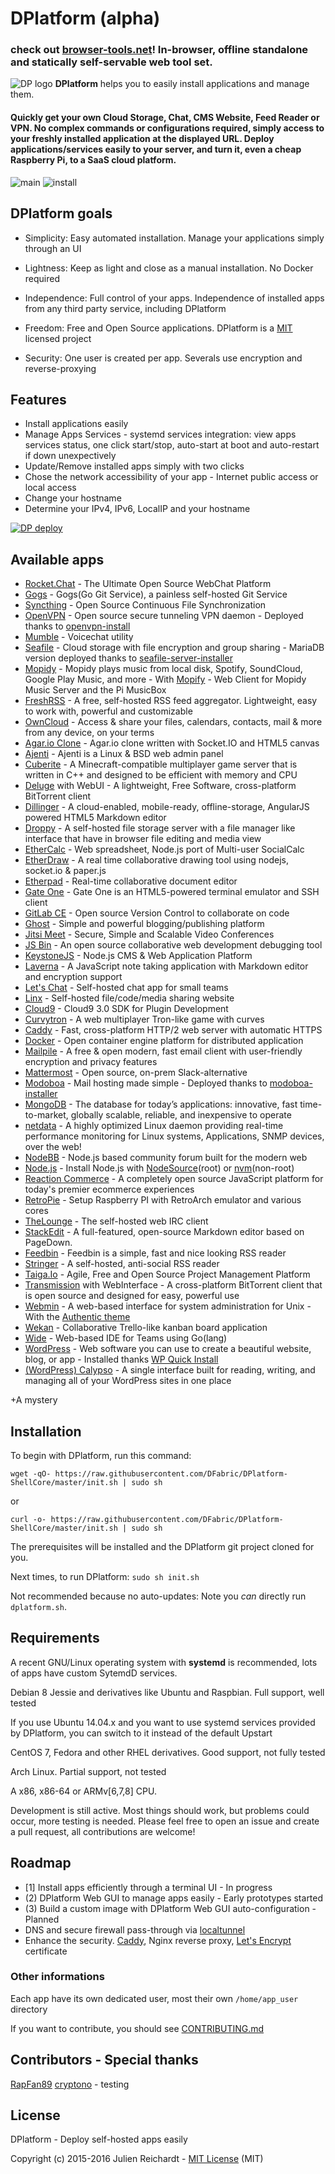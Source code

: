 # DPlatform (alpha)
### check out [browser-tools.net](https://browser-tools.net)! In-browser, offline standalone and statically self-servable web tool set.

![DP logo](https://dfabric.github.io/DPlatform-ShellCore/img/logo.svg)
**DPlatform** helps you to easily install applications and manage them.

#### Quickly get your own Cloud Storage, Chat, CMS Website, Feed Reader or VPN. No complex commands or configurations required, simply access to your freshly installed application at the displayed URL. Deploy applications/services easily to your server, and turn it, even a cheap Raspberry Pi, to a SaaS cloud platform.
![main](https://raw.githubusercontent.com/DFabric/DPlatform-ShellCore/gh-pages/img/main.png)
![install](https://raw.githubusercontent.com/DFabric/DPlatform-ShellCore/gh-pages/img/install.png)

## DPlatform goals
- Simplicity: Easy automated installation. Manage your applications simply through an UI

- Lightness: Keep as light and close as a manual installation. No Docker required

- Independence: Full control of your apps. Independence of installed apps from any third party service, including DPlatform

- Freedom: Free and Open Source applications. DPlatform is a [MIT](http://opensource.org/licenses/MIT) licensed project

- Security: One user is created per app. Severals use encryption and reverse-proxying

## Features
- Install applications easily
- Manage Apps Services - systemd services integration: view apps services status, one click start/stop, auto-start at boot and auto-restart if down unexpectively
- Update/Remove installed apps simply with two clicks
- Chose the network accessibility of your app - Internet public access or local access
- Change your hostname
- Determine your IPv4, IPv6, LocalIP and your hostname

 [![DP deploy](https://raw.githubusercontent.com/DFabric/DPlatform-ShellCore/gh-pages/img/deploy.png)](https://dfabric.github.io/DPlatform-ShellCore)

## Available apps
- [Rocket.Chat](https://rocket.chat/) - The Ultimate Open Source WebChat Platform
- [Gogs](http://gogs.io/) - Gogs(Go Git Service), a painless self-hosted Git Service
- [Syncthing](https://syncthing.net/) - Open Source Continuous File Synchronization
- [OpenVPN](https://openvpn.net/) - Open source secure tunneling VPN daemon - Deployed thanks to [openvpn-install](https://github.com/Nyr/openvpn-install)
- [Mumble](http://www.mumble.info/) - Voicechat utility
- [Seafile](https://seafile.com) - Cloud storage with file encryption and group sharing - MariaDB version deployed thanks to [seafile-server-installer](https://github.com/SeafileDE/seafile-server-installer)
- [Mopidy](https://www.mopidy.com/) - Mopidy plays music from local disk, Spotify, SoundCloud, Google Play Music, and more - With [Mopify](https://github.com/dirkgroenen/mopidy-mopify) - Web Client for Mopidy Music Server and the Pi MusicBox
- [FreshRSS](http://freshrss.org/) - A free, self-hosted RSS feed aggregator. Lightweight, easy to work with, powerful and customizable
- [OwnCloud](https://owncloud.org/) - Access & share your files, calendars, contacts, mail & more from any device, on your terms
- [Agar.io Clone](https://github.com/huytd/agar.io-clone) - Agar.io clone written with Socket.IO and HTML5 canvas
- [Ajenti](http://ajenti.org/core/) - Ajenti is a Linux & BSD web admin panel
- [Cuberite](http://cuberite.org/) - A Minecraft-compatible multiplayer game server that is written in C++ and designed to be efficient with memory and CPU
- [Deluge](http://deluge-torrent.org/) with WebUI - A lightweight, Free Software, cross-platform BitTorrent client
- [Dillinger](http://dillinger.io/) - A cloud-enabled, mobile-ready, offline-storage, AngularJS powered HTML5 Markdown editor
- [Droppy](https://github.com/silverwind/droppy) - A self-hosted file storage server with a file manager like interface that have in browser file editing and media view
- [EtherCalc](https://ethercalc.net/) - Web spreadsheet, Node.js port of Multi-user SocialCalc
- [EtherDraw](https://github.com/JohnMcLear/draw) - A real time collaborative drawing tool using nodejs, socket.io & paper.js
- [Etherpad](http://etherpad.org/) - Real-time collaborative document editor
- [Gate One](http://liftoffsoftware.com/Products/GateOne) - Gate One is an HTML5-powered terminal emulator and SSH client
- [GitLab CE](https://about.gitlab.com/features/) - Open source Version Control to collaborate on code
- [Ghost](https://ghost.org/) - Simple and powerful blogging/publishing platform
- [Jitsi Meet](https://jitsi.org/Projects/JitsiMeet) - Secure, Simple and Scalable Video Conferences
- [JS Bin](http://jsbin.com) - An open source collaborative web development debugging tool
- [KeystoneJS](http://keystonejs.com/) - Node.js CMS & Web Application Platform
- [Laverna](https://laverna.cc/) - A JavaScript note taking application with Markdown editor and encryption support
- [Let's Chat](https://sdelements.github.io/lets-chat/) - Self-hosted chat app for small teams
- [Linx](https://github.com/andreimarcu/linx-server) - Self-hosted file/code/media sharing website
- [Cloud9](https://github.com/c9/core) - Cloud9 3.0 SDK for Plugin Development
- [Curvytron](http://www.curvytron.com/) - A web multiplayer Tron-like game with curves
- [Caddy](https://caddyserver.com/) - Fast, cross-platform HTTP/2 web server with automatic HTTPS
- [Docker](https://www.docker.com/) - Open container engine platform for distributed application
- [Mailpile](https://www.mailpile.is/) - A free & open modern, fast email client with user-friendly encryption and privacy features
- [Mattermost](http://mattermost.org/) - Open source, on-prem Slack-alternative
- [Modoboa](https://github.com/tonioo/modoboa) - Mail hosting made simple - Deployed thanks to [modoboa-installer](https://github.com/modoboa/modoboa-installer)
- [MongoDB](https://www.mongodb.org/) - The database for today’s applications: innovative, fast time-to-market, globally scalable, reliable, and inexpensive to operate
- [netdata](http://netdata.firehol.org/) - A highly optimized Linux daemon providing real-time performance monitoring for Linux systems, Applications, SNMP devices, over the web!
- [NodeBB](https://nodebb.org/) - Node.js based community forum built for the modern web
- [Node.js](https://nodejs.org/) - Install Node.js with [NodeSource](https://nodesource.com/)(root) or [nvm](https://github.com/creationix/nvm)(non-root)
- [Reaction Commerce](https://reactioncommerce.com/) - A completely open source JavaScript platform for today's premier ecommerce experiences
- [RetroPie](https://github.com/RetroPie/RetroPie-Setup) - Setup Raspberry PI with RetroArch emulator and various cores
- [TheLounge](https://thelounge.github.io/) - The self-hosted web IRC client
- [StackEdit](https://stackedit.io/) - A full-featured, open-source Markdown editor based on PageDown.
- [Feedbin](https://feedbin.com/) - Feedbin is a simple, fast and nice looking RSS reader
- [Stringer](https://github.com/swanson/stringer) - A self-hosted, anti-social RSS reader
- [Taiga.Io](https://taiga.io/) - Agile, Free and Open Source Project Management Platform
- [Transmission](https://www.transmissionbt.com/) with WebInterface - A cross-platform BitTorrent client that is open source and designed for easy, powerful use
- [Webmin](http://www.webmin.com/) -  A web-based interface for system administration for Unix - With the [Authentic theme](https://github.com/qooob/authentic-theme)
- [Wekan](https://wekan.io/) - Collaborative Trello-like kanban board application
- [Wide](https://wide.b3log.org/) - Web-based IDE for Teams using Go(lang)
- [WordPress](https://wordpress.org/) - Web software you can use to create a beautiful website, blog, or app - Installed thanks [WP Quick Install](http://wp-quick-install.com/)
- [(WordPress) Calypso](https://developer.wordpress.com/calypso/) - A single interface built for reading, writing, and managing all of your WordPress sites in one place

 +A mystery

## Installation
To begin with DPlatform, run this command:

`wget -qO- https://raw.githubusercontent.com/DFabric/DPlatform-ShellCore/master/init.sh | sudo sh`

or

`curl -o- https://raw.githubusercontent.com/DFabric/DPlatform-ShellCore/master/init.sh | sudo sh`

The prerequisites will be installed and the DPlatform git project cloned for you.

Next times, to run DPlatform:
`sudo sh init.sh`

Not recommended because no auto-updates: Note you *can* directly run `dplatform.sh`.

## Requirements
A recent GNU/Linux operating system with **systemd** is recommended, lots of apps have custom SytemdD services.

Debian 8 Jessie and derivatives like Ubuntu and Raspbian. Full support, well tested

If you use Ubuntu 14.04.x and you want to use systemd services provided by DPlatform, you can switch to it instead of the default Upstart

CentOS 7, Fedora and other RHEL derivatives. Good support, not fully tested

Arch Linux. Partial support, not tested

A x86, x86-64 or ARMv[6,7,8] CPU.

Development is still active. Most things should work, but problems could occur, more testing is needed.
Please feel free to open an issue and create a pull request, all contributions are welcome!

## Roadmap
 - [1] Install apps efficiently through a terminal UI - In progress
 - (2) DPlatform Web GUI to manage apps easily - Early prototypes started
 - (3) Build a custom image with DPlatform Web GUI auto-configuration - Planned
 - DNS and secure firewall pass-through via [localtunnel](https://localtunnel.me/)
 - Enhance the security. [Caddy](https://caddyserver.com/), Nginx reverse proxy, [Let's Encrypt](https://letsencrypt.org/) certificate

### Other informations
Each app have its own dedicated user, most their own `/home/app_user` directory

If you want to contribute, you should see [CONTRIBUTING.md](https://github.com/DFabric/DPlatform-ShellCore/blob/master/CONTRIBUTING.md)

## Contributors - Special thanks
[RapFan89](https://github.com/RapFan89)
[cryptono](https://github.com/cryptono) - testing

## License
DPlatform - Deploy self-hosted apps easily

Copyright (c) 2015-2016 Julien Reichardt - [MIT License](http://opensource.org/licenses/MIT) (MIT)
